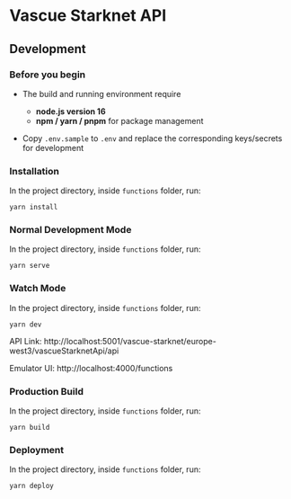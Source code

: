 # Vascue Starknet API

## Development

### Before you begin

- The build and running environment require

  - **node.js version 16**
  - **npm / yarn / pnpm** for package management

- Copy `.env.sample` to `.env` and replace the corresponding keys/secrets for development

### Installation

In the project directory, inside `functions` folder, run:

```
yarn install
```

### Normal Development Mode

In the project directory, inside `functions` folder, run:

```
yarn serve
```

### Watch Mode

In the project directory, inside `functions` folder, run:

```
yarn dev
```

API Link: http://localhost:5001/vascue-starknet/europe-west3/vascueStarknetApi/api

Emulator UI: http://localhost:4000/functions

### Production Build

In the project directory, inside `functions` folder, run:

```
yarn build
```

### Deployment

In the project directory, inside `functions` folder, run:

```
yarn deploy
```
